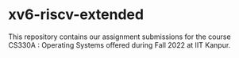 # xv6-riscv-extended
This repository contains our assignment submissions for the course CS330A : Operating Systems offered during Fall 2022 at IIT Kanpur.

